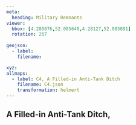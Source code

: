 ```yaml
---
meta:
  heading: Military Remnants
viewer:
  bbox: [4.280876,52.085648,4.28127,52.085891]
  rotation: 267
  
geojson:
  - label:
    filename: 

xyz:
allmaps:
  - label: C4, A Filled-in Anti-Tank Ditch
    filename: C4.json
    transformation: helmert
---
```


## A Filled-in Anti-Tank Ditch,